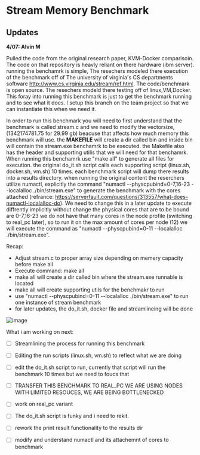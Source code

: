 # ****Stream Memory Benchmark****

## **Updates**

**4/07: Alvin M** 

Pulled the code from the original research paper, KVM-Docker comparisoin. The code on that repository is heavly reliant on there hardware (ibm server). running the benchamrk is 
simple, The resechers modeled there execution of the benchmark off of The university of virginia's CS departments software http://www.cs.virginia.edu/stream/ref.html. The 
code/benchmark is open source. The resechers modeld there testing off of linux,VM,Docker. This foray into running this benchmark is just to get the benchmark running and to 
see what it does. I setup this branch on the team project so that we can instantiate this when we need it. 

In order to run this benchmark you will need to first understand that the benchmark is called stream.c and we need to modify the vectorsize, (1342174781.75 for 29.99 gb)
beacuse that affects how much memory this benchmark will use. the **MAKEFILE** will create a dir called bin and inside bin will contain the stream.exe benchamrk to be executed.
the Makefile also has the header and supporting utilis that we will need for that benchamrk. When running this benchamrk use "make all" to generate all files for execution.
the original do_it.sh script calls each supporting script (linux.sh, docker.sh, vm.sh) 10 times. each benchmark script will dump there results into a results directory. when 
running the original content the reserchers utilize numactl, explicitly the command "numactl --physcpubind=0-7,16-23 --localalloc ./bin/stream.exe" to generate the benchmark
with the cores attached (refrance: https://serverfault.com/questions/313557/what-does-numactl-localalloc-do). We need to change this in a later update to execute diffrently
implicitly without change the physical cores that are to be bound are 0-7,16-23 we do not have that many cores in the node profile (switching to real_pc later), so to run it 
on the max amount of cores per node (12) we will execute the command as "numactl --physcpubind=0-11 --localalloc ./bin/stream.exe". 

Recap: 
- Adjust stream.c to proper array size depending on memery capacity before make all
- Execute command: make all
- make all will create a dir called bin where the stream.exe runnable is located
- make all will create supporting utils for the benchmakr to run
- use "numactl --physcpubind=0-11 --localalloc ./bin/stream.exe" to run one instance of stream benchmark 
- for later updates, the do_it.sh, docker file and streamlineing will be done

![image](https://user-images.githubusercontent.com/46765712/113948103-20917380-97da-11eb-8e09-d892ffcaec07.png)



What i am working on next:
- [ ] Streamlining the process for running this benchmark
- [ ] Editing the run scripts (linux.sh, vm.sh) to reflect what we are doing
- [ ] edit the do_it.sh script to run, currently that script will run the benchmark 10 times but we need to foucs that
- [ ] TRANSFER THIS BENCHMARK TO REAL_PC WE ARE USING NODES WITH LIMITED RESOUCES, WE ARE BEING BOTTLENECKED 
- [ ] work on real_pc variant 
- [ ] The do_it.sh script is funky and i need to rekit. 
- [ ] rework the print result functionality to the results dir 
- [ ] modify and understand numactl and its attachemnt of cores to benchmark 


